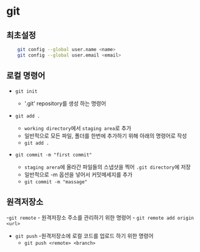 # git

## 최초설정

```bash
    git config --global user.name <name>
    git config --global user.email <email>
```

## 로컬 명령어
- `git init`
    - '.git' repository를 생성 하는 명령어

- `git add . `
    - `working directory`에서 `staging area`로 추가
    - 일반적으로 모든 파일, 폴더를 한번에 추가하기 위해 아래의 명령어로 작성
    - `git add . `
- `git commit -m "first commit"`
    - `staging arera`에 올라간 파일들의 스냅샷을 찍어 `.git directory`에 저장
    - 일반적으로 -m 옵션을 넣어서 커밋메세지를 추가
    - `git commit -m "massage"`


##  원격저장소
-`git remote`
    - 원격저장소 주소를 관리하기 위한 명령어
    - `git remote add origin <url>`

- `git push`
    -원격저장소에 로컬 코드를 업로드 하기 위한 명령어
    - `git push <remote> <branch>`